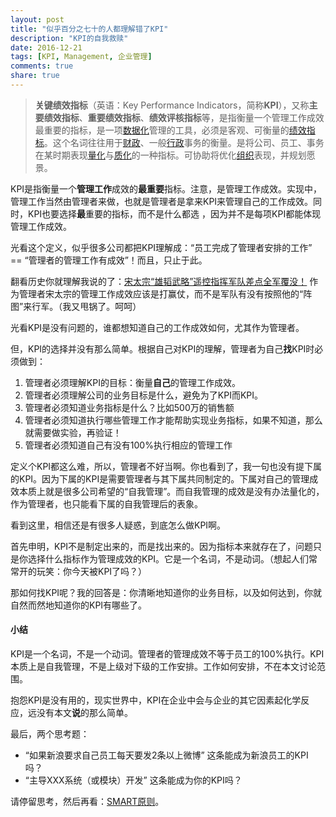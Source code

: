 ```yaml
---
layout: post
title: "似乎百分之七十的人都理解错了KPI"
description: "KPI的自我救赎"
date: 2016-12-21
tags: [KPI, Management, 企业管理]
comments: true
share: true
---
```

>**关键绩效指标**（英语：Key Performance Indicators，简称**KPI**），又称**主要绩效指标**、**重要绩效指标**、**绩效评核指标**等，是指衡量一个管理工作成效最重要的指标，是一项[数据化](https://zh.wikipedia.org/wiki/%E6%95%B0%E6%8D%AE%E5%8C%96)管理的工具，必须是客观、可衡量的[绩效指标](https://zh.wikipedia.org/w/index.php?title=%E7%B8%BE%E6%95%88%E6%8C%87%E6%A8%99&action=edit&redlink=1)。这个名词往往用于[财政](https://zh.wikipedia.org/wiki/%E8%B4%A2%E6%94%BF)、一般[行政](https://zh.wikipedia.org/wiki/%E8%A1%8C%E6%94%BF)事务的衡量。是将公司、员工、事务在某时期表现[量化](https://zh.wikipedia.org/wiki/%E9%87%8F%E5%8C%96)与[质化](https://zh.wikipedia.org/wiki/%E8%B3%AA%E5%8C%96)的一种指标。可协助将优化[组织](https://zh.wikipedia.org/wiki/%E7%B5%84%E7%B9%94)表现，并规划愿景。

KPI是指衡量一个**管理工作**成效的**最重要**指标。注意，是管理工作成效。实现中，管理工作当然由管理者来做，也就是管理者是拿来KPI来管理自己的工作成效。同时，KPI也要选择**最**重要的指标，而不是什么都选 ，因为并不是每项KPI都能体现管理工作成效。

光看这个定义，似乎很多公司都把KPI理解成：“员工完成了管理者安排的工作” == “管理者的管理工作有成效”！而且，只止于此。

翻看历史你就理解我说的了：[宋太宗“雄韬武略”遥控指挥军队差点全军覆没！](https://mt.sohu.com/d20161012/115928211_486566.shtml) 作为管理者宋太宗的管理工作成效应该是打赢仗，而不是军队有没有按照他的“阵图”来行军。（我又甩锅了。呵呵）

光看KPI是没有问题的，谁都想知道自己的工作成效如何，尤其作为管理者。

但，KPI的选择并没有那么简单。根据自己对KPI的理解，管理者为自己**找**KPI时必须做到：

1. 管理者必须理解KPI的目标：衡量**自己**的管理工作成效。
2. 管理者必须理解公司的业务目标是什么，避免为了KPI而KPI。
3. 管理者必须知道业务指标是什么？比如500万的销售额
4. 管理者必须知道执行哪些管理工作才能帮助实现业务指标，如果不知道，那么就需要做实验，再验证！
5. 管理者必须知道自己有没有100%执行相应的管理工作

定义个KPI都这么难，所以，管理者不好当啊。你也看到了，我一句也没有提下属的KPI。因为下属的KPI是需要管理者与其下属共同制定的。下属对自己的管理成效本质上就是很多公司希望的“自我管理”。而自我管理的成效是没有办法量化的，作为管理者，也只能看下属的自我管理后的表象。

看到这里，相信还是有很多人疑惑，到底怎么做KPI啊。

首先申明，KPI不是制定出来的，而是找出来的。因为指标本来就存在了，问题只是你选择什么指标作为管理成效的KPI。它是一个名词，不是动词。（想起人们常常开的玩笑：你今天被KPI了吗？）

那如何找KPI呢？我的回答是：你清晰地知道你的业务目标，以及如何达到，你就自然而然地知道你的KPI有哪些了。

#### 小结

KPI是一个名词，不是一个动词。管理者的管理成效不等于员工的100%执行。KPI本质上是自我管理，不是上级对下级的工作安排。工作如何安排，不在本文讨论范围。

抱怨KPI是没有用的，现实世界中，KPI在企业中会与企业的其它因素起化学反应，远没有本文**说**的那么简单。

最后，两个思考题：

* “如果新浪要求自己员工每天要发2条以上微博” 这条能成为新浪员工的KPI吗？
* “主导XXX系统（或模块）开发” 这条能成为你的KPI吗？

请停留思考，然后再看：[SMART原则](http://wiki.mbalib.com/wiki/SMART%E5%8E%9F%E5%88%99)。